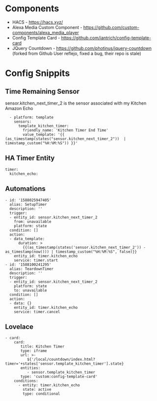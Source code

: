 # Components
 - HACS - https://hacs.xyz/
 - Alexa Media Custom Component - https://github.com/custom-components/alexa_media_player
 - Config Template Card - https://github.com/iantrich/config-template-card
 - JQuery Countdown - https://github.com/photinus/jquery-countdown (forked from Github User reflejo, fixed a bug, their repo is stale)

# Config Snippits

## Time Remaining Sensor
sensor.kitchen_next_timer_2 is the sensor associated with my Kitchen Amazon Echo
```
  - platform: template
    sensors:
      template_kitchen_timer:
        friendly_name: 'Kitchen Timer End Time'
        value_template: '{{ (as_timestamp(states("sensor.kitchen_next_timer_2"))  | timestamp_custom("%H:%M:%S")) }}'
```

## HA Timer Entity
```
timer:
  kitchen_echo:
```

## Automations
```
- id: '1588025947405'
  alias: SetupTimer
  description: ''
  trigger:
  - entity_id: sensor.kitchen_next_timer_2
    from: unavailable
    platform: state
  condition: []
  action:
  - data_template:
      duration: >
        {{(as_timestamp(states('sensor.kitchen_next_timer_2')) - as_timestamp(now())) | timestamp_custom("%H:%M:%S", false)}}
    entity_id: timer.kitchen_echo
    service: timer.start
- id: '1588100241295'
  alias: TeardownTimer
  description: ''
  trigger:
  - entity_id: sensor.kitchen_next_timer_2
    platform: state
    to: unavailable
  condition: []
  action:
  - data: {}
    entity_id: timer.kitchen_echo
    service: timer.cancel

```

## Lovelace
```
- card:
    card:
       title: Kitchen Timer
       type: iframe
       url: >-
          ${'/local/countdown/index.html?timer='+states['sensor.template_kitchen_timer'].state}
       entities:
          - sensor.template_kitchen_timer
       type: 'custom:config-template-card'
    conditions:
      - entity: timer.kitchen_echo
        state: active
        type: conditional
    

